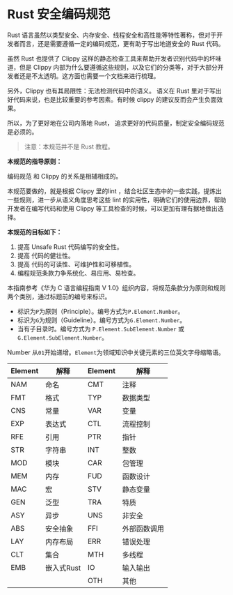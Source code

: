 # Rust 安全编码规范

Rust 语言虽然以类型安全、内存安全、线程安全和高性能等特性著称，但对于开发者而言，还是需要遵循一定的编码规范，更有助于写出地道安全的 Rust 代码。

虽然 Rust 也提供了 Clippy 这样的静态检查工具来帮助开发者识别代码中的坏味道，但是 Clippy 内部为什么要遵循这些规则，以及它们的分类等，对于大部分开发者还是不太透明。这方面也需要一个文档来进行梳理。

另外，Clippy 也有其局限性：无法检测代码中的语义。 语义在 Rust 里对于写出好代码来说，也是比较重要的参考因素。有时候 clippy 的建议反而会产生负面效果。

所以，为了更好地在公司内落地 Rust， 追求更好的代码质量，制定安全编码规范是必须的。

> 注意：本规范并不是 Rust 教程。

**本规范的指导原则：**

编码规范 和 Clippy 的关系是相辅相成的。

本规范要做的，就是根据 Clippy 里的lint ，结合社区生态中的一些实践，提炼出一些规则，进一步从语义角度思考这些 lint 的实用性，明确它们的使用边界，帮助开发者在编写代码和使用 Clippy 等工具检查的时候，可以更加有理有据地做出选择。

**本规范的目标如下：**

1. 提高 Unsafe Rust 代码编写的安全性。
2. 提高 代码的健壮性。
3. 提高 代码的可读性、可维护性和可移植性。
4. 编程规范条款力争系统化、易应用、易检查。

本指南参考《华为 C 语言编程指南 V 1.0》组织内容，将规范条款分为原则和规则两个类别，通过标题前的编号来标识。

- 标识为`P`为原则（Principle）。编号方式为`P.Element.Number`。
- 标识为`G`为规则（Guideline）。编号方式为`G.Element.Number`。
- 当有子目录时。编号方式为 `P.Element.SubElement.Number` 或 `G.Element.SubElement.Number`。

Number 从`01`开始递增。`Element`为领域知识中关键元素的三位英文字母缩略语。


| Element | 解释   | Element | 解释     |
| ------- | ------ | ------- | -------- |
| NAM     | 命名   | CMT     | 注释     |
| FMT     | 格式   | TYP     | 数据类型 |
| CNS     | 常量   | VAR     | 变量     |
| EXP     | 表达式 | CTL     | 流程控制 |
| RFE     | 引用   | PTR     | 指针     |
| STR     | 字符串 | INT     | 整数     |
| MOD     | 模块   | CAR     | 包管理   |
| MEM     | 内存   | FUD     | 函数设计 |
| MAC     | 宏   | STV     | 静态变量 |
| GEN    | 泛型   | TRA     | 特质 |
| ASY    | 异步   | UNS | 非安全 |
| ABS | 安全抽象 | FFI | 外部函数调用 |
| LAY | 内存布局 | ERR | 错误处理 |
| CLT     | 集合     | MTH | 多线程 |
| EMB | 嵌入式Rust | IO      | 输入输出     |
|  |  | OTH | 其他 |


